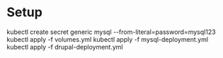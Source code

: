 # Setup
kubectl create secret generic mysql --from-literal=password=mysql123
kubectl apply -f volumes.yml 
kubectl apply -f mysql-deployment.yml 
kubectl apply -f drupal-deployment.yml 
